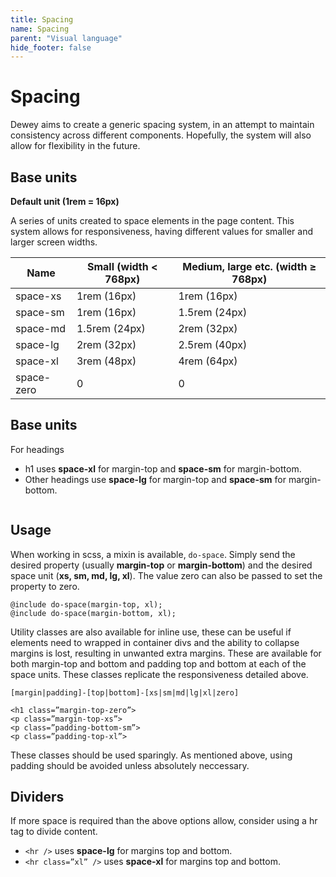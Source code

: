 ```yaml
---
title: Spacing
name: Spacing
parent: "Visual language"
hide_footer: false
---
```

<h1 class="margin-top-zero">Spacing</h1>
<p class="lead">Dewey aims to create a generic spacing system, in an attempt to maintain consistency across different components. Hopefully, the system will also allow for flexibility in the future.</p>
<h2>Base units</h2>
<p><strong>Default unit (1rem = 16px)</strong></p>
<p>A series of units created to space elements in the page content. This system allows for responsiveness, having different values for smaller and larger screen widths.</p>
<table class="table table-striped">
  <thead>
    <tr>
      <th>Name</th>
      <th>Small (width &lt; 768px)</th>
      <th>Medium, large etc. (width ≥ 768px)</th>
    </tr>
  </thead>
  <tbody>
    <tr>
      <td>space-xs</td>
      <td>1rem (16px)</td>
      <td>1rem (16px)</td>
    </tr>
    <tr>
      <td>space-sm</td>
      <td>1rem (16px)</td>
      <td>1.5rem (24px)</td>
    </tr>
	<tr>
      <td>space-md</td>
      <td>1.5rem (24px)</td>
      <td>2rem (32px)</td>
    </tr>
	<tr>
      <td>space-lg</td>
      <td>2rem (32px)</td>
      <td>2.5rem (40px)</td>
    </tr>
	<tr>
      <td>space-xl</td>
      <td>3rem (48px)</td>
      <td>4rem (64px)</td>
    </tr>
	<tr>
      <td>space-zero</td>
      <td>0</td>
      <td>0</td>
    </tr>
  </tbody>
</table>
<h2>Base units</h2>
<p>For headings</p>
<ul>
	<li>h1 uses <strong>space-xl</strong> for margin-top and <strong>space-sm</strong> for margin-bottom. </li>
	<li>Other headings use <strong>space-lg</strong> for margin-top and <strong>space-sm</strong> for margin-bottom.</li>
</ul>
<figure class="img-width-full">
    <img src="../../images/spacing-example.png" alt="" />
</figure>
<h2>Usage</h2>
<p>When working in scss, a mixin is available, <code>do-space</code>. Simply send the desired property (usually <strong class="nowrap">margin-top</strong> or <strong>margin-bottom</strong>) and the desired space unit (<strong>xs, sm, md, lg, xl</strong>). The value zero can also be passed to set the property to zero.</p>
<div class="highlight">
<pre class="chroma">
<code class="language-scss">@include do-space(margin-top, xl);    
@include do-space(margin-bottom, xl);</code>
</pre>
</div>
<p>Utility classes are also available for inline use, these can be useful if elements need to wrapped in container divs and the ability to collapse margins is lost, resulting in unwanted extra margins. These are available for both margin-top and bottom and padding top and bottom at each of the space units. These classes replicate the responsiveness detailed above.</p>
<code>[margin|padding]-[top|bottom]-[xs|sm|md|lg|xl|zero]</code>
<div class="highlight">
<pre class="chroma">
<code class="language-html">&lt;h1 class=&rdquo;margin-top-zero&rdquo;&gt;
&lt;p class=&rdquo;margin-top-xs&rdquo;&gt;
&lt;p class=&rdquo;padding-bottom-sm&rdquo;&gt;
&lt;p class=&rdquo;padding-top-xl&rdquo;&gt;</code>
</pre>
</div>
<p>These classes should be used sparingly. As mentioned above, using padding should be avoided unless absolutely neccessary.</p>
<h2>Dividers</h2>
<p>If more space is required than the above options allow, consider using a hr tag to divide content.</p>
<ul>
	<li><code>&lt;hr /&gt;</code> uses <strong>space-lg</strong> for margins top and bottom.</li>
	<li><code>&lt;hr class=&rdquo;xl&rdquo; /&gt;</code> uses <strong>space-xl</strong> for margins top and bottom.</li>
</ul>